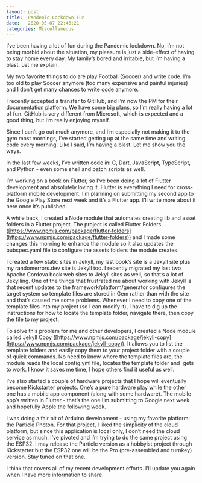 ```yaml
---
layout: post
title:  Pandemic Lockdown Fun
date:   2020-05-07 22:46:21
categories: Miscellaneous
---
```

I’ve been having a lot of fun during the Pandemic lockdown. No, I’m not being morbid about the situation, my pleasure is just a side-effect of having to stay home every day. My family’s bored and irritable, but I’m having a blast. Let me explain.

My two favorite things to do are play Football (Soccer) and write code. I’m too old to play Soccer anymore (too many expensive and painful injuries) and I don’t get many chances to write code anymore.

I recently accepted a transfer to GitHub, and I’m now the PM for their documentation platform. We have some big plans, so I’m really having a lot of fun. GitHub is very different from Microsoft, which is expected and a good thing, but I’m really enjoying myself.

Since I can’t go out much anymore, and I’m especially not making it to the gym most mornings, I’ve started getting up at the same time and writing code every morning. Like I said, I’m having a blast. Let me show you the ways.

In the last few weeks, I’ve written code in: C, Dart, JavaScript, TypeScript, and Python - even some shell and batch scripts as well.

I’m working on a book on Flutter, so I’ve been doing a lot of Flutter development and absolutely loving it. Flutter is everything I need for cross-platform mobile development. I’m planning on submitting my second app to the Google Play Store next week and it’s a Flutter app. I’ll write more about it here once it’s published. 

A while back, I created a Node module that automates creating lib and asset folders in a Flutter project. The project is called Flutter Folders ([](https://www.npmjs.com/package/flutter-folders)[https://www.npmjs.com/package/flutter-folders](https://www.npmjs.com/package/flutter-folders)) and I made some changes this morning to enhance the module so it also updates the pubspec.yaml file to configure the assets folders the module creates.

I created a few static sites in Jekyll, my last book’s site is a Jekyll site plus my randomerrors.dev site is Jekyll too. I recently migrated my last two Apache Cordova book web sites to Jekyll sites as well, so that’s a lot of Jekylling. One of the things that frustrated me about working with Jekyll is that recent updates to the framework/platform/generator configures the target system so template files are stored in Gem rather than with the site and that’s caused me some problems. Whenever I need to copy one of the template files into my project (so I can modify it), I have to dig up the instructions for how to locate the template folder, navigate there, then copy the file to my project. 

To solve this problem for me and other developers, I created a Node module called Jekyll Copy ([](https://www.npmjs.com/package/jekyll-copy)[https://www.npmjs.com/package/jekyll-copy](https://www.npmjs.com/package/jekyll-copy)). It allows you to list the template folders and easily copy them to your project folder with a couple of quick commands. No need to know where the template files are, the module reads the local config.yml file, locates the template folder and  gets to work. I know it saves me time, I hope others find it useful as well.

I’ve also started a couple of hardware projects that I hope will eventually become Kickstarter projects. One’s a pure hardware play while the other one has a mobile app component (along with some hardware). The mobile app’s written in Flutter - that’s the one I’m submitting to Google next week and hopefully Apple the following week.

I was doing a fair bit of Arduino development - using my favorite platform: the Particle Photon. For that project, I liked the simplicity of the cloud platform, but since this application is local only, I don’t need the cloud service as much. I’ve pivoted and I’m trying to do the same project using the ESP32. I may release the Particle version as a hobbyist project through Kickstarter but the ESP32 one will be the Pro (pre-assembled and turnkey) version. Stay tuned on that one.

I think that covers all of my recent development efforts. I’ll update you again when I have more information to share.